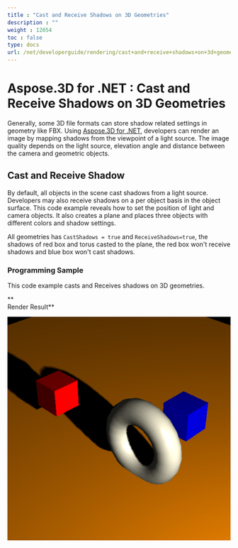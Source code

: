 ```yaml
---
title : "Cast and Receive Shadows on 3D Geometries" 
description : "" 
weight : 12054 
toc : false
type: docs
url: /net/developerguide/rendering/cast+and+receive+shadows+on+3d+geometries/
---
```


# Aspose.3D for .NET : Cast and Receive Shadows on 3D Geometries


Generally, some 3D file formats can store shadow related settings in geometry like FBX. Using [Aspose.3D for .NET](http://www.aspose.com/3d-component-suite.aspx), developers can render an image by mapping shadows from the viewpoint of a light source. The image quality depends on the light source, elevation angle and distance between the camera and geometric objects.

## Cast and Receive Shadow

By default, all objects in the scene cast shadows from a light source. Developers may also receive shadows on a per object basis in the object surface. This code example reveals how to set the position of light and camera objects. It also creates a plane and places three objects with different colors and shadow settings.

All geometries has `CastShadows = true` and `ReceiveShadows=true`, the shadows of red box and torus casted to the plane, the red box won't receive shadows and blue box won't cast shadows.

### Programming Sample

This code example casts and Receives shadows on 3D geometries.

**  
Render Result**

![RenderPicture](20119577.png)

